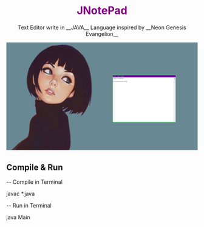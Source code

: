<style>
h1 {
	color: purple;
}
</style>


<h1 align="center">JNotePad</h1>

<p align="center">Text Editor write in __JAVA__ Language inspired by __Neon Genesis Evangelion__</p>

![alt text](https://raw.githubusercontent.com/KevoTHRASHER/JNotePad/main/img/JNotePad.png?raw=true)

<h2>Compile & Run</h2>

-- Compile in Terminal

javac *.java

-- Run in Terminal

java Main
